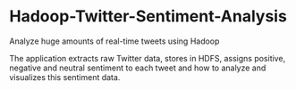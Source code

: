 # Hadoop-Twitter-Sentiment-Analysis
Analyze huge amounts of real-time tweets using Hadoop

The application extracts raw Twitter data, stores in HDFS, assigns positive, negative and neutral sentiment to each tweet and how to analyze and visualizes this sentiment data.

